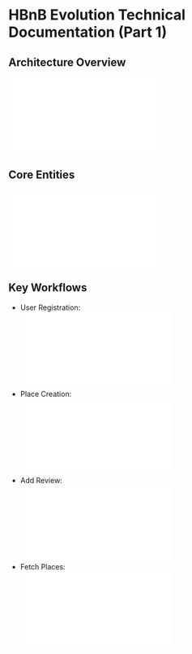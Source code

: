 # HBnB Evolution Technical Documentation (Part 1)

## Architecture Overview
![Package Diagram](./diagrams/package_diagram.mmd)

## Core Entities
![Class Diagram](./diagrams/class_diagram.mmd)

## Key Workflows
- User Registration:  
  ![Sequence Diagram](./diagrams/sequence_diagrams/user_registration.mmd)
- Place Creation:  
  ![Sequence Diagram](./diagrams/sequence_diagrams/place_creation.mmd)
- Add Review:  
  ![Sequence Diagram](./diagrams/sequence_diagrams/add_review.mmd)
- Fetch Places:  
  ![Sequence Diagram](./diagrams/sequence_diagrams/fetch_places.mmd)
